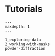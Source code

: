 # Tutorials

```{toctree}
---
maxdepth: 1
---

1_exploring-data
2_working-with-masks
powder-diffraction
```
